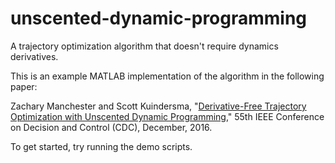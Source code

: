 # unscented-dynamic-programming

A trajectory optimization algorithm that doesn't require dynamics derivatives.

This is an example MATLAB implementation of the algorithm in the following paper:

Zachary Manchester and Scott Kuindersma, "[Derivative-Free Trajectory Optimization with Unscented Dynamic Programming](http://agile.seas.harvard.edu/publications/derivative-free-trajectory-optimization-unscented-dynamic-programming)," 55th IEEE Conference on Decision and Control (CDC), December, 2016.

To get started, try running the demo scripts. 
